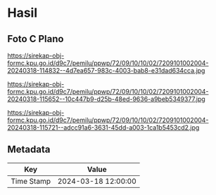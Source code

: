 # Hasil

## Foto C Plano

https://sirekap-obj-formc.kpu.go.id/d9c7/pemilu/ppwp/72/09/10/10/02/7209101002004-20240318-114832--4d7ea657-983c-4003-bab8-e31dad634cca.jpg

https://sirekap-obj-formc.kpu.go.id/d9c7/pemilu/ppwp/72/09/10/10/02/7209101002004-20240318-115652--10c447b9-d25b-48ed-9636-a9beb5349377.jpg

https://sirekap-obj-formc.kpu.go.id/d9c7/pemilu/ppwp/72/09/10/10/02/7209101002004-20240318-115721--adcc91a6-3631-45dd-a003-1ca1b5453cd2.jpg


## Metadata

| Key        | Value               |
| ---------- | ------------------- |
| Time Stamp | 2024-03-18 12:00:00 |



